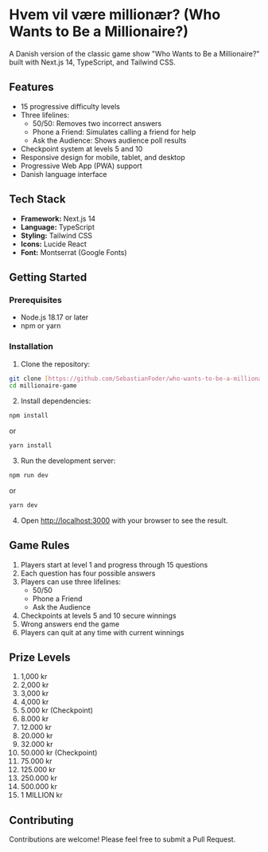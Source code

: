 # Hvem vil være millionær? (Who Wants to Be a Millionaire?)

A Danish version of the classic game show "Who Wants to Be a Millionaire?" built with Next.js 14, TypeScript, and Tailwind CSS.

## Features

- 15 progressive difficulty levels
- Three lifelines:
  - 50/50: Removes two incorrect answers
  - Phone a Friend: Simulates calling a friend for help
  - Ask the Audience: Shows audience poll results
- Checkpoint system at levels 5 and 10
- Responsive design for mobile, tablet, and desktop
- Progressive Web App (PWA) support
- Danish language interface

## Tech Stack

- **Framework:** Next.js 14
- **Language:** TypeScript
- **Styling:** Tailwind CSS
- **Icons:** Lucide React
- **Font:** Montserrat (Google Fonts)

## Getting Started

### Prerequisites

- Node.js 18.17 or later
- npm or yarn

### Installation

1. Clone the repository:

```bash
git clone [https://github.com/SebastianFoder/who-wants-to-be-a-millionare.git](https://github.com/SebastianFoder/who-wants-to-be-a-millionare.git)
cd millionaire-game
```

2. Install dependencies:

```bash
npm install
```

or

```bash
yarn install
```

3. Run the development server:

```bash
npm run dev
```

or

```bash
yarn dev
```

4. Open [http://localhost:3000](http://localhost:3000) with your browser to see the result.

## Game Rules

1. Players start at level 1 and progress through 15 questions
2. Each question has four possible answers
3. Players can use three lifelines:
   - 50/50
   - Phone a Friend
   - Ask the Audience
4. Checkpoints at levels 5 and 10 secure winnings
5. Wrong answers end the game
6. Players can quit at any time with current winnings

## Prize Levels

1. 1,000 kr
2. 2,000 kr
3. 3,000 kr
4. 4,000 kr
5. 5.000 kr (Checkpoint)
6. 8.000 kr
7. 12.000 kr
8. 20.000 kr
9. 32.000 kr
10. 50.000 kr (Checkpoint)
11. 75.000 kr
12. 125.000 kr
13. 250.000 kr
14. 500.000 kr
15. 1 MILLION kr

## Contributing

Contributions are welcome! Please feel free to submit a Pull Request.
